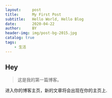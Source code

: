```yaml
---
layout:     post   				    
title:      My First Post 				
subtitle:   Hello World, Hello Blog 
date:       2020-04-22				
author:     BY 						
header-img: img/post-bg-2015.jpg 	
catalog: true 						
tags:								
    - 生活
---
```


## Hey
>这是我的第一篇博客。

进入你的博客主页，新的文章将会出现在你的主页上.
